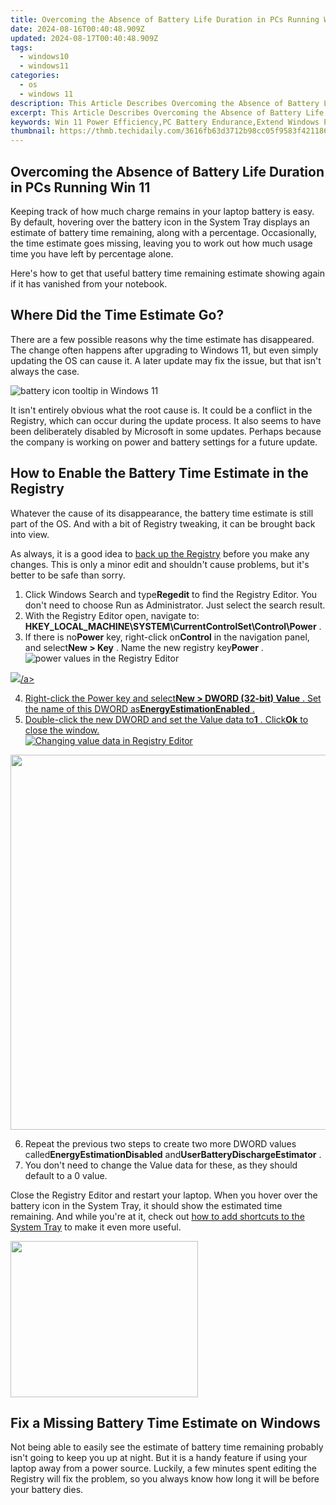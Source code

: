 ```yaml
---
title: Overcoming the Absence of Battery Life Duration in PCs Running Win 11
date: 2024-08-16T00:40:48.909Z
updated: 2024-08-17T00:40:48.909Z
tags:
  - windows10
  - windows11
categories:
  - os
  - windows 11
description: This Article Describes Overcoming the Absence of Battery Life Duration in PCs Running Win 11
excerpt: This Article Describes Overcoming the Absence of Battery Life Duration in PCs Running Win 11
keywords: Win 11 Power Efficiency,PC Battery Endurance,Extend Windows PC Life,Optimal Win 11 Battery,Minimize Win 11 Drainage,Enhance Win 11 Usability,Prolong Win 11 Runtime
thumbnail: https://thmb.techidaily.com/3616fb63d3712b98cc05f9583f4211869f6e4c453eb6e04c1cfde40ef70bbce3.jpg
---
```


## Overcoming the Absence of Battery Life Duration in PCs Running Win 11

 Keeping track of how much charge remains in your laptop battery is easy. By default, hovering over the battery icon in the System Tray displays an estimate of battery time remaining, along with a percentage. Occasionally, the time estimate goes missing, leaving you to work out how much usage time you have left by percentage alone.

 Here's how to get that useful battery time remaining estimate showing again if it has vanished from your notebook.

## Where Did the Time Estimate Go?

 There are a few possible reasons why the time estimate has disappeared. The change often happens after upgrading to Windows 11, but even simply updating the OS can cause it. A later update may fix the issue, but that isn't always the case.

![battery icon tooltip in Windows 11](https://static1.makeuseofimages.com/wordpress/wp-content/uploads/2023/02/battery-time.jpg)

 It isn't entirely obvious what the root cause is. It could be a conflict in the Registry, which can occur during the update process. It also seems to have been deliberately disabled by Microsoft in some updates. Perhaps because the company is working on power and battery settings for a future update.

<!-- affiliate ads begin -->

<!-- affiliate ads end -->
## How to Enable the Battery Time Estimate in the Registry

 Whatever the cause of its disappearance, the battery time estimate is still part of the OS. And with a bit of Registry tweaking, it can be brought back into view.

 As always, it is a good idea to [back up the Registry](https://www.makeuseof.com/tag/backup-restore-windows-registry/) before you make any changes. This is only a minor edit and shouldn't cause problems, but it's better to be safe than sorry.

1. Click Windows Search and type**Regedit** to find the Registry Editor. You don't need to choose Run as Administrator. Just select the search result.
2. With the Registry Editor open, navigate to: **HKEY\_LOCAL\_MACHINE\\SYSTEM\\CurrentControlSet\\Control\\Power** .
3. If there is no**Power** key, right-click on**Control** in the navigation panel, and select**New > Key** . Name the new registry key**Power** .  
![power values in the Registry Editor](https://static1.makeuseofimages.com/wordpress/wp-content/uploads/2023/02/registry-battery-key.jpg)
<!-- affiliate ads begin -->
<a href="https://store.nero.com/order/checkout.php?PRODS=4729507&QTY=1&AFFILIATE=108875&CART=1"><img src="https://www.nero.com/nero-com-wAssets/img/banners/2023/TIU/Nero_TuneItUp_Screen_2.webp" border="0">/a>
<!-- affiliate ads end -->
4. Right-click the Power key and select**New > DWORD (32-bit) Value** . Set the name of this DWORD as**EnergyEstimationEnabled** .
5. Double-click the new DWORD and set the Value data to**1** . Click**Ok** to close the window.  
![Changing value data in Registry Editor](https://static1.makeuseofimages.com/wordpress/wp-content/uploads/2023/02/registry-battery-dword.jpg)
<!-- affiliate ads begin -->
<a href="https://appsumo.8odi.net/c/5597632/2082541/7443" target="_top" id="2082541"><img src="//a.impactradius-go.com/display-ad/7443-2082541" border="0" alt="" width="1200" height="600"/></a><img height="0" width="0" src="https://appsumo.8odi.net/i/5597632/2082541/7443" style="position:absolute;visibility:hidden;" border="0" />
<!-- affiliate ads end -->
6. Repeat the previous two steps to create two more DWORD values called**EnergyEstimationDisabled** and**UserBatteryDischargeEstimator** .
7. You don't need to change the Value data for these, as they should default to a 0 value.

 Close the Registry Editor and restart your laptop. When you hover over the battery icon in the System Tray, it should show the estimated time remaining. And while you're at it, check out [how to add shortcuts to the System Tray](https://www.makeuseof.com/windows-11-add-shortcuts-menu-to-system-tray/) to make it even more useful.

<!-- affiliate ads begin -->
<a href="https://printrendy.pxf.io/c/5597632/1453721/17020" target="_top" id="1453721"><img src="//a.impactradius-go.com/display-ad/17020-1453721" border="0" alt="" width="300" height="250"/></a><img height="0" width="0" src="https://imp.pxf.io/i/5597632/1453721/17020" style="position:absolute;visibility:hidden;" border="0" />
<!-- affiliate ads end -->
## Fix a Missing Battery Time Estimate on Windows

 Not being able to easily see the estimate of battery time remaining probably isn't going to keep you up at night. But it is a handy feature if using your laptop away from a power source. Luckily, a few minutes spent editing the Registry will fix the problem, so you always know how long it will be before your battery dies.


<ins class="adsbygoogle"
     style="display:block"
     data-ad-format="autorelaxed"
     data-ad-client="ca-pub-7571918770474297"
     data-ad-slot="1223367746"></ins>



<ins class="adsbygoogle"
     style="display:block"
     data-ad-client="ca-pub-7571918770474297"
     data-ad-slot="8358498916"
     data-ad-format="auto"
     data-full-width-responsive="true"></ins>






